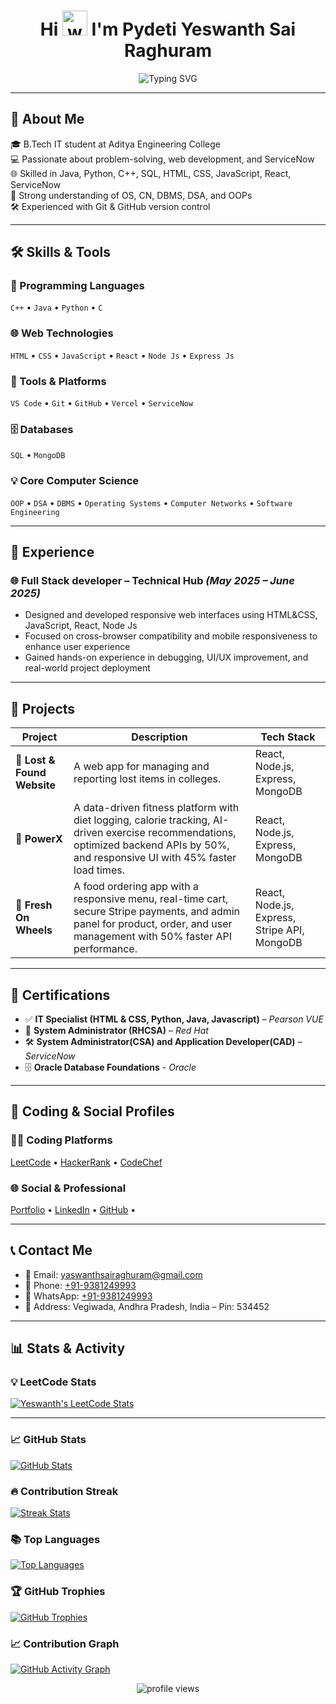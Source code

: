 <h1 align="center">
  Hi <img src="https://em-content.zobj.net/source/microsoft-teams/363/waving-hand_1f44b.png" alt="wave" width="40" /> I'm Pydeti Yeswanth Sai Raghuram
</h1>

<div align="center">
<img src="https://readme-typing-svg.herokuapp.com?font=Fira+Code&weight=600&pause=100&center=true&vCenter=true&width=500&lines=Problem+Solver;Frontend+Web+Developer;Backend+Developer;Full+Stack+Developer;MERN+Stack+Developer;ServiceNow+Developer;Always+Learning+New+Tech!" alt="Typing SVG" />
</div>

---

## 📌 About Me

🎓 B.Tech IT student at Aditya Engineering College  
💻 Passionate about problem-solving, web development, and ServiceNow  
🌐 Skilled in Java, Python, C++, SQL, HTML, CSS, JavaScript, React, ServiceNow  
🧠 Strong understanding of OS, CN, DBMS, DSA, and OOPs  
🛠️ Experienced with Git & GitHub version control  

---

## 🛠️ Skills & Tools

### 🚀 Programming Languages
`C++` • `Java` • `Python` • `C`

### 🌐 Web Technologies
`HTML` • `CSS` • `JavaScript` • `React` • `Node Js` • `Express Js`

### 🧰 Tools & Platforms
`VS Code` • `Git` • `GitHub` • `Vercel` • `ServiceNow` 

### 🗄️ Databases
`SQL` • `MongoDB`

### 💡 Core Computer Science
`OOP` • `DSA` • `DBMS` • `Operating Systems` • `Computer Networks` • `Software Engineering`

---

## 💼 Experience

### 🌐 Full Stack developer – Technical Hub  *(May 2025 – June 2025)*  
- Designed and developed responsive web interfaces using HTML&CSS, JavaScript, React, Node Js  
- Focused on cross-browser compatibility and mobile responsiveness to enhance user experience  
- Gained hands-on experience in debugging, UI/UX improvement, and real-world project deployment  


---

## 🌟 Projects

| Project | Description | Tech Stack |
|---------|-------------|------------|
| **🎒 Lost & Found Website** | A web app for managing and reporting lost items in colleges. | React, Node.js, Express, MongoDB |
| **📝 PowerX** | A data-driven fitness platform with diet logging, calorie tracking, AI-driven exercise recommendations, optimized backend APIs by 50%, and responsive UI with 45% faster load times. | React, Node.js, Express, MongoDB |
| **📧 Fresh On Wheels** | A food ordering app with a responsive menu, real-time cart, secure Stripe payments, and admin panel for product, order, and user management with 50% faster API performance. | React, Node.js, Express, Stripe API, MongoDB |


---

## 📜 Certifications

- ✅ **IT Specialist (HTML & CSS, Python, Java, Javascript)** – *Pearson VUE*
- 🎩 **System Administrator (RHCSA)** – *Red Hat*
- 🛠️ **System Administrator(CSA) and Application Developer(CAD)** – *ServiceNow*
- 🗄️ **Oracle Database Foundations**  - *Oracle*


---


## 🔗 Coding & Social Profiles

### 👨‍💻 Coding Platforms  
<a href="https://leetcode.com/u/yeswanthsairaghuram/" target="_blank">LeetCode</a> • 
<a href="https://www.hackerrank.com/profile/22A91A12B4" target="_blank">HackerRank</a> • 
<a href="https://www.codechef.com/users/raghurampydeti" target="_blank">CodeChef</a>

### 🌐 Social & Professional  
<a href="https://yeswanth.vercel.app/" target="_blank">Portfolio</a> • 
<a href="https://www.linkedin.com/in/yeswanth-pydeti/" target="_blank">LinkedIn</a> • 
<a href="https://github.com/yeswanthsairaghuram" target="_blank">GitHub</a> • 

---

## 📞 Contact Me

- 📧 Email: [yaswanthsairaghuram@gmail.com](mailto:yaswanthsairaghuram@gmail.com)  
- 📱 Phone: [+91-9381249993](tel:+919381249993)  
- 💬 WhatsApp: [+91-9381249993](https://wa.me/919381249993)  
- 📍 Address: Vegiwada, Andhra Pradesh, India – Pin: 534452

---


## 📊 Stats & Activity

### 💡 LeetCode Stats  
[![Yeswanth's LeetCode Stats](https://leetcard.jacoblin.cool/yeswanthsairaghuram?ext=contest)](https://leetcode.com/yeswanthsairaghuram)


---


### 📈 GitHub Stats  
[![GitHub Stats](https://github-readme-stats.vercel.app/api?username=yeswanthsairaghuram&show_icons=true&theme=default)](https://github.com/yeswanthsairaghuram)

### 🔥 Contribution Streak  
[![Streak Stats](https://nirzak-streak-stats.vercel.app/?user=yeswanthsairaghuram&theme=light&hide_border=false)](https://github.com/yeswanthsairaghuram)

### 📚 Top Languages  
[![Top Languages](https://github-readme-stats.vercel.app/api/top-langs?username=yeswanthsairaghuram&layout=compact)](https://github.com/yeswanthsairaghuram)


### 🏆 GitHub Trophies  
[![GitHub Trophies](https://github-profile-trophy.vercel.app/?username=yeswanthsairaghuram)](https://github.com/yeswanthsairaghuram)


### 📈 Contribution Graph

[![GitHub Activity Graph](https://github-readme-activity-graph.vercel.app/graph?username=yeswanthsairaghuram&theme=github)](https://github.com/yeswanthsairaghuram)

<p align="center"> <img src="https://komarev.com/ghpvc/?username=yeswanthsairaghuram&label=Profile%20views&color=0e75b6&style=flat" alt="profile views" /> </p>

